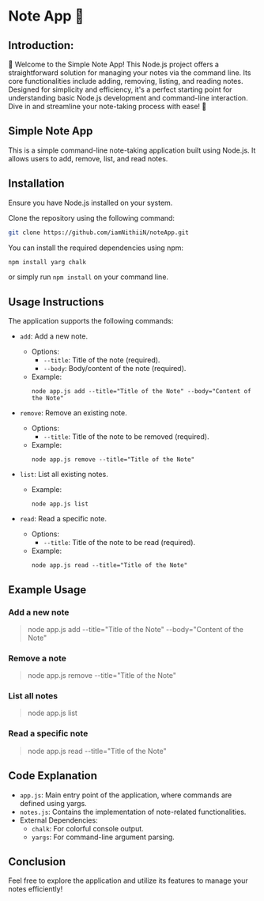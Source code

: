 
# Note App 📝

## Introduction:

👋 Welcome to the Simple Note App! This Node.js project offers a straightforward solution for managing your notes via the command line. Its core functionalities include adding, removing, listing, and reading notes. Designed for simplicity and efficiency, it's a perfect starting point for understanding basic Node.js development and command-line interaction. Dive in and streamline your note-taking process with ease! 🚀

## Simple Note App

This is a simple command-line note-taking application built using Node.js. It allows users to add, remove, list, and read notes.

## Installation

Ensure you have Node.js installed on your system.

Clone the repository using the following command:

```bash
git clone https://github.com/iamNithiiN/noteApp.git
```

You can install the required dependencies using npm:

```bash
npm install yarg chalk
```
or simply run `npm install` on your command line. 

## Usage Instructions

The application supports the following commands:

- `add`: Add a new note.
  - Options:
    - `--title`: Title of the note (required).
    - `--body`: Body/content of the note (required).
  - Example:
    ```
    node app.js add --title="Title of the Note" --body="Content of the Note"
    ```

- `remove`: Remove an existing note.
  - Options:
    - `--title`: Title of the note to be removed (required).
  - Example:
    ```
    node app.js remove --title="Title of the Note"
    ```

- `list`: List all existing notes.
  - Example:
    ```
    node app.js list
    ```

- `read`: Read a specific note.
  - Options:
    - `--title`: Title of the note to be read (required).
  - Example:
    ```
    node app.js read --title="Title of the Note"
    ```
## Example Usage

### Add a new note
> node app.js add --title="Title of the Note" --body="Content of the Note"

### Remove a note
> node app.js remove --title="Title of the Note"

### List all notes
> node app.js list

### Read a specific note
> node app.js read --title="Title of the Note"


## Code Explanation

- `app.js`: Main entry point of the application, where commands are defined using yargs.
- `notes.js`: Contains the implementation of note-related functionalities.
- External Dependencies: 
  - `chalk`: For colorful console output.
  - `yargs`: For command-line argument parsing.

## Conclusion

Feel free to explore the application and utilize its features to manage your notes efficiently!




